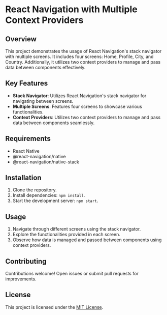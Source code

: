 # React Navigation with Multiple Context Providers

## Overview

This project demonstrates the usage of React Navigation's stack navigator with multiple screens. It includes four screens: Home, Profile, City, and Country. Additionally, it utilizes two context providers to manage and pass data between components effectively.

## Key Features

- **Stack Navigator**: Utilizes React Navigation's stack navigator for navigating between screens.
- **Multiple Screens**: Features four screens to showcase various functionalities.
- **Context Providers**: Utilizes two context providers to manage and pass data between components seamlessly.

## Requirements

- React Native
- @react-navigation/native
- @react-navigation/native-stack

## Installation

1. Clone the repository.
2. Install dependencies: `npm install`.
3. Start the development server: `npm start`.

## Usage

1. Navigate through different screens using the stack navigator.
2. Explore the functionalities provided in each screen.
3. Observe how data is managed and passed between components using context providers.

## Contributing

Contributions welcome! Open issues or submit pull requests for improvements.

## License

This project is licensed under the [MIT License](LICENSE).
